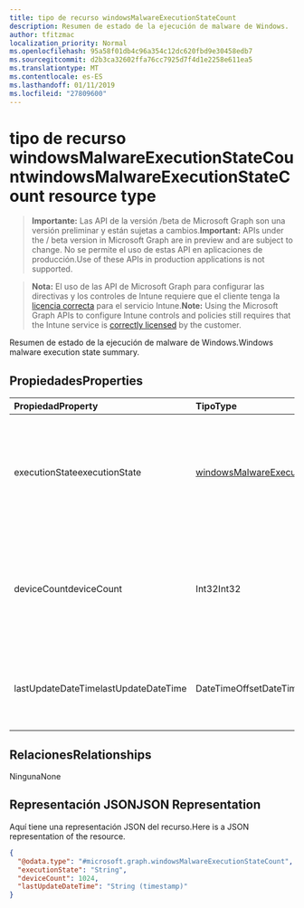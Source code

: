 ```yaml
---
title: tipo de recurso windowsMalwareExecutionStateCount
description: Resumen de estado de la ejecución de malware de Windows.
author: tfitzmac
localization_priority: Normal
ms.openlocfilehash: 95a58f01db4c96a354c12dc620fbd9e30458edb7
ms.sourcegitcommit: d2b3ca32602ffa76cc7925d7f4d1e2258e611ea5
ms.translationtype: MT
ms.contentlocale: es-ES
ms.lasthandoff: 01/11/2019
ms.locfileid: "27809600"
---
```

# <a name="windowsmalwareexecutionstatecount-resource-type"></a><span data-ttu-id="5b8e1-103">tipo de recurso windowsMalwareExecutionStateCount</span><span class="sxs-lookup"><span data-stu-id="5b8e1-103">windowsMalwareExecutionStateCount resource type</span></span>

> <span data-ttu-id="5b8e1-104">**Importante:** Las API de la versión /beta de Microsoft Graph son una versión preliminar y están sujetas a cambios.</span><span class="sxs-lookup"><span data-stu-id="5b8e1-104">**Important:** APIs under the / beta version in Microsoft Graph are in preview and are subject to change.</span></span> <span data-ttu-id="5b8e1-105">No se permite el uso de estas API en aplicaciones de producción.</span><span class="sxs-lookup"><span data-stu-id="5b8e1-105">Use of these APIs in production applications is not supported.</span></span>

> <span data-ttu-id="5b8e1-106">**Nota:** El uso de las API de Microsoft Graph para configurar las directivas y los controles de Intune requiere que el cliente tenga la [licencia correcta](https://go.microsoft.com/fwlink/?linkid=839381) para el servicio Intune.</span><span class="sxs-lookup"><span data-stu-id="5b8e1-106">**Note:** Using the Microsoft Graph APIs to configure Intune controls and policies still requires that the Intune service is [correctly licensed](https://go.microsoft.com/fwlink/?linkid=839381) by the customer.</span></span>

<span data-ttu-id="5b8e1-107">Resumen de estado de la ejecución de malware de Windows.</span><span class="sxs-lookup"><span data-stu-id="5b8e1-107">Windows malware execution state summary.</span></span>
## <a name="properties"></a><span data-ttu-id="5b8e1-108">Propiedades</span><span class="sxs-lookup"><span data-stu-id="5b8e1-108">Properties</span></span>
|<span data-ttu-id="5b8e1-109">Propiedad</span><span class="sxs-lookup"><span data-stu-id="5b8e1-109">Property</span></span>|<span data-ttu-id="5b8e1-110">Tipo</span><span class="sxs-lookup"><span data-stu-id="5b8e1-110">Type</span></span>|<span data-ttu-id="5b8e1-111">Description</span><span class="sxs-lookup"><span data-stu-id="5b8e1-111">Description</span></span>|
|:---|:---|:---|
|<span data-ttu-id="5b8e1-112">executionState</span><span class="sxs-lookup"><span data-stu-id="5b8e1-112">executionState</span></span>|[<span data-ttu-id="5b8e1-113">windowsMalwareExecutionState</span><span class="sxs-lookup"><span data-stu-id="5b8e1-113">windowsMalwareExecutionState</span></span>](../resources/intune-devices-windowsmalwareexecutionstate.md)|<span data-ttu-id="5b8e1-114">Estado de la ejecución de malware.</span><span class="sxs-lookup"><span data-stu-id="5b8e1-114">Malware execution state.</span></span> <span data-ttu-id="5b8e1-115">Los valores posibles son: `unknown`, `blocked`, `allowed`, `running` y `notRunning`.</span><span class="sxs-lookup"><span data-stu-id="5b8e1-115">Possible values are: `unknown`, `blocked`, `allowed`, `running`, `notRunning`.</span></span>|
|<span data-ttu-id="5b8e1-116">deviceCount</span><span class="sxs-lookup"><span data-stu-id="5b8e1-116">deviceCount</span></span>|<span data-ttu-id="5b8e1-117">Int32</span><span class="sxs-lookup"><span data-stu-id="5b8e1-117">Int32</span></span>|<span data-ttu-id="5b8e1-118">Recuento de dispositivos con detecciones de malware para este estado de la ejecución de malware</span><span class="sxs-lookup"><span data-stu-id="5b8e1-118">Count of devices with malware detections for this malware execution state</span></span>|
|<span data-ttu-id="5b8e1-119">lastUpdateDateTime</span><span class="sxs-lookup"><span data-stu-id="5b8e1-119">lastUpdateDateTime</span></span>|<span data-ttu-id="5b8e1-120">DateTimeOffset</span><span class="sxs-lookup"><span data-stu-id="5b8e1-120">DateTimeOffset</span></span>|<span data-ttu-id="5b8e1-121">Recuento de la marca de hora de la última actualización del dispositivo en UTC</span><span class="sxs-lookup"><span data-stu-id="5b8e1-121">The Timestamp of the last update for the device count in UTC</span></span>|

## <a name="relationships"></a><span data-ttu-id="5b8e1-122">Relaciones</span><span class="sxs-lookup"><span data-stu-id="5b8e1-122">Relationships</span></span>
<span data-ttu-id="5b8e1-123">Ninguna</span><span class="sxs-lookup"><span data-stu-id="5b8e1-123">None</span></span>
## <a name="json-representation"></a><span data-ttu-id="5b8e1-124">Representación JSON</span><span class="sxs-lookup"><span data-stu-id="5b8e1-124">JSON Representation</span></span>
<span data-ttu-id="5b8e1-125">Aquí tiene una representación JSON del recurso.</span><span class="sxs-lookup"><span data-stu-id="5b8e1-125">Here is a JSON representation of the resource.</span></span>
<!-- {
  "blockType": "resource",
  "@odata.type": "microsoft.graph.windowsMalwareExecutionStateCount"
}
-->
``` json
{
  "@odata.type": "#microsoft.graph.windowsMalwareExecutionStateCount",
  "executionState": "String",
  "deviceCount": 1024,
  "lastUpdateDateTime": "String (timestamp)"
}
```





